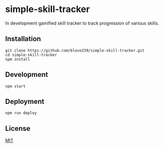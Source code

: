 # simple-skill-tracker

In development gamified skill tracker to track progression of various skills. 

## Installation

```
git clone https://github.com/blove239/simple-skill-tracker.git
cd simple-skill-tracker
npm install
```

## Development

```
npm start
```

## Deployment

```
npm run deploy
```

## License

[MIT](https://choosealicense.com/licenses/mit/)